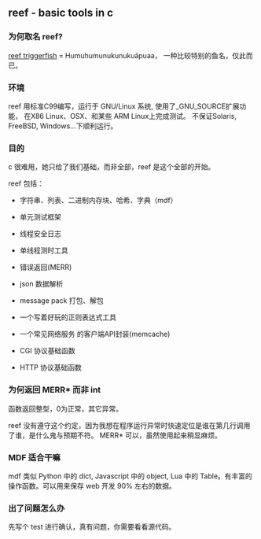 ## reef - basic tools in c

### 为何取名 reef?

[reef triggerfish](https://en.wikipedia.org/wiki/Reef_triggerfish) = Humuhumunukunukuāpuaa，
一种比较特别的鱼名，仅此而已。


### 环境

reef 用标准C99编写，运行于 GNU/Linux 系统, 使用了\_GNU_SOURCE扩展功能， 在X86 Linux、OSX、和某些 ARM Linux上完成测试。
不保证Solaris, FreeBSD, Windows...下顺利运行。


### 目的

c 很难用，她只给了我们基础，而非全部，reef 是这个全部的开始。

reef 包括：

* 字符串、列表、二进制内存块、哈希、字典（mdf）

* 单元测试框架

* 线程安全日志

* 单线程测时工具

* 错误返回(MERR)

* json 数据解析

* message pack 打包、解包

* 一个写着好玩的正则表达式工具

* 一个常见网络服务 的客户端API封装(memcache)

* CGI 协议基础函数

* HTTP 协议基础函数


### 为何返回 MERR* 而非 int

函数返回整型，0为正常，其它异常。

reef 没有遵守这个约定，因为我想在程序运行异常时快速定位是谁在第几行调用了谁，是什么鬼与预期不符。
MERR* 可以，虽然使用起来稍显麻烦。


### MDF 适合干嘛

mdf 类似 Python 中的 dict, Javascript 中的 object, Lua 中的 Table。有丰富的操作函数。可以用来保存 web 开发 90% 左右的数据。


### 出了问题怎么办

先写个 test 进行确认，真有问题，你需要看看源代码。
